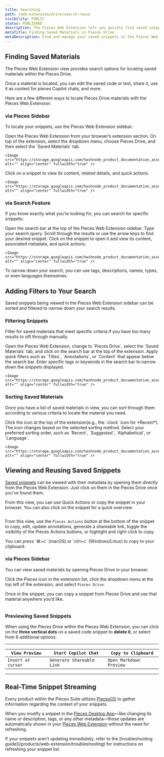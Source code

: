 ```yaml
---
title: Searching
path: /web-extension/drive/search-reuse
visibility: PUBLIC
status: PUBLISHED
description: The Pieces Web Extension lets you quickly find saved snippets, keeping you productive without disrupting your workflow.
metaTitle: Finding Saved Materials in Pieces Drive
metaDescription: Find and manage your saved snippets in the Pieces Web Extension via the sidebar or search bar. Filter, sort, preview, and reuse code materials instantly.
---
```


## Finding Saved Materials

The Pieces Web Extension view provides search options for locating saved materials within the Pieces Drive.

<Callout type="tip">
  Once a material is located, you can edit the saved code or text, share it, use it as context for pieces Copilot chats, and more.
</Callout>

Here are a few different ways to locate Pieces Drive materials with the Pieces Web Extension:

### via Pieces Sidebar

To locate your snippets, use the Pieces Web Extension sidebar:

<Steps>
  <Step title="Open the Pieces Sidebar">
    Open the Pieces Web Extension from your browser’s extension section.
  </Step>

  <Step title="Navigate to Pieces Drive">
    On top of the extension, select the dropdown menu, choose Pieces Drive, and then select the `Saved Materials` tab.

    <Image src="https://storage.googleapis.com/hashnode_product_documentation_assets/web_extension/pieces_drive/search_reuse/hovering_pieces_copilot.png" alt="" align="center" fullwidth="true" />
  </Step>

  <Step title="Open a Snippet">
    Click on a snippet to view its content, related details, and quick actions.

    <Image src="https://storage.googleapis.com/hashnode_product_documentation_assets/web_extension/pieces_drive/search_reuse/material_open.png" alt="" align="center" fullwidth="true" />
  </Step>
</Steps>

### via Search Feature

If you know exactly what you’re looking for, you can search for specific snippets:

<Steps>
  <Step title="Click the Search Bar">
    Open the search bar at the top of the Pieces Web Extension sidebar.
  </Step>

  <Step title="Enter Your Query">
    Type your search query.
  </Step>

  <Step title="Navigate the Results">
    Scroll through the results or use the arrow keys to find your desired snippet.
  </Step>

  <Step title="Open the Snippet">
    Click on the snippet to open it and view its content, associated metadata, and quick actions.

    <Image src="https://storage.googleapis.com/hashnode_product_documentation_assets/web_extension/pieces_drive/search_reuse/search_for_snippet.gif" alt="" align="center" fullwidth="true" />
  </Step>
</Steps>

<Callout type="tip">
  To narrow down your search, you can use tags, descriptions, names, types, or even languages themselves.
</Callout>

## Adding Filters to Your Search

Saved snippets being viewed in the Pieces Web Extension sidebar can be sorted and filtered to narrow down your search results.

### Filtering Snippets

Filter for saved materials that meet specific criteria if you have too many results to sift through manually.

<Steps>
  <Step title="Click the Search Bar">
    Open the Pieces Web Extension, change to `Pieces Drive`, select the `Saved Materials` tab, and click on the search bar at the top of the extension.
  </Step>

  <Step title="Use Quick Filters">
    Apply quick filters such as `Titles`, `Annotations`, or `Content` that appear below the search bar.
  </Step>

  <Step title="Filter by Tags or Keywords">
    Enter specific tags or keywords in the search bar to narrow down the snippets displayed.

    <Image src="https://storage.googleapis.com/hashnode_product_documentation_assets/web_extension/pieces_drive/search_reuse/filtering_a_snippet.gif" alt="" align="center" fullwidth="true" />
  </Step>
</Steps>

### Sorting Saved Materials

Once you have a list of saved materials in view, you can sort through them according to various criteria to locate the material you need.

<Steps>
  <Step title="Click the Sorting Icon">
    Click the icon at the top of the extension(e.g., the `clock` icon for *Recent*). The icon changes based on the selected sorting method.
  </Step>

  <Step title="Choose Sorting Order">
    Select your preferred sorting order, such as `Recent`, `Suggested`, `Alphabetical`, or `Language`.

    <Image src="https://storage.googleapis.com/hashnode_product_documentation_assets/web_extension/pieces_drive/search_reuse/sorting_snippets.gif" alt="" align="center" fullwidth="true" />
  </Step>
</Steps>

## Viewing and Reusing Saved Snippets

[Saved snippets](/products/web-extension/drive/save-snippets) can be viewed with their metadata by opening them directly from the Pieces Web Extension. Just click on them in the Pieces Drive once you've found them.

From this view, you can use Quick Actions or copy the snippet in your browser. You can also click on the snippet for a quick overview.

<Image src="https://storage.googleapis.com/hashnode_product_documentation_assets/web_extension/pieces_drive/search_reuse/material_open.png" alt="" align="center" fullwidth="true" />

From this view, use the `Pieces Actions` button at the bottom of the snippet to copy, edit, update annotations, generate a shareable link, toggle the visibility of the Pieces Actions buttons, or highlight and right-click to copy.

<Callout type="tip">
  You can press `⌘+c` (macOS) or `ctrl+c` (Windows/Linux) to copy to your clipboard.
</Callout>

### via Pieces Sidebar

You can view saved materials by opening Pieces Drive in your browser.

Click the Pieces icon in the extension list, click the dropdown menu at the top left of the extension, and select `Pieces Drive`.

Once in the snippet, you can copy a snippet from Pieces Drive and use that material anywhere you’d like.

<Image src="https://storage.googleapis.com/hashnode_product_documentation_assets/web_extension/pieces_drive/search_reuse/copying_snippet.gif" alt="" align="center" fullwidth="true" />

### Previewing Saved Snippets

When using the Pieces Drive within the Pieces Web Extension, you can click on the **three vertical dots** on a saved code snippet to **delete it**, or select from 6 additional options:

***

| `View Preview`     | `Start Copilot Chat`      | `Copy to Clipboard`     |
| ------------------ | ------------------------- | ----------------------- |
| `Insert at cursor` | `Generate Shareable Link` | `Open Markdown Preview` |

***

## Real-Time Snippet Streaming

Every product within the Pieces Suite utilizes [PiecesOS](/products/core-dependencies/pieces-os) to gather information regarding the context of your snippets.

When you modify a snippet in the <a target="_blank" href="/products/desktop">Pieces Desktop App</a>—like changing its name or description, tags, or any other metadata—those updates are automatically shown in your [Pieces Web Extension](/products/web-extension/get-started#supported-browsers) without the need for refreshing.

<Callout type="tip">
  If your snippets aren’t updating immediately, refer to the [troubleshooting guide](/products/web-extension/troubleshooting) for instructions on refreshing your snippet list.
</Callout>